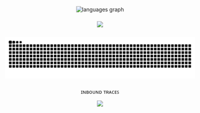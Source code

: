 <h2 align="left"></h2>






###

<div align="center">
  <img src="https://github-readme-stats.vercel.app/api/top-langs/?username=AnonXarkA&theme=dark&show_icons=true&hide_border=true&layout=compact&card_width=320&langs_count=5&hide_border=true&order=2" height="150" alt="languages graph"  />
 

###


###


###

<div align="center">
  <img height="400" src="https://i.postimg.cc/L8zdXQPj/giphy.gif"  />
</div>

###

<img src="https://raw.githubusercontent.com/AnonXarkA/AnonXarkA/output/snake.svg" alt="Snake animation" />

###

<div align="center">
  ɪɴʙᴏᴜɴᴅ ᴛʀᴀᴄᴇꜱ
</div>

<div align="center">
  
  
  ![](https://komarev.com/ghpvc/?username=AnonXarkA&base=1000&color=000000&style=for-the-badge&label=)
</div>

###
